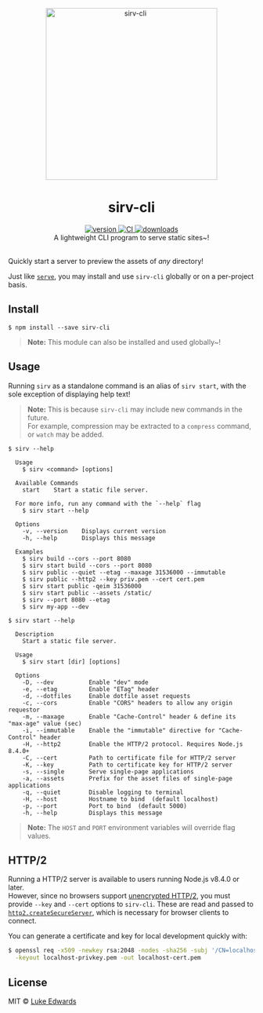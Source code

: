 <div align="center">
  <img src="https://github.com/lukeed/sirv/raw/master/sirv-cli.png" alt="sirv-cli" width="350" />
</div>

<h1 align="center">sirv-cli</h1>

<div align="center">
  <a href="https://npmjs.org/package/sirv-cli">
    <img src="https://img.shields.io/npm/v/sirv-cli.svg" alt="version" />
  </a>
  <a href="https://github.com/lukeed/sirv/actions?query=workflow%3ACI+branch%3Anext">
    <img src="https://github.com/lukeed/sirv/workflows/CI/badge.svg?branch=next&event=push" alt="CI" />
  </a>
  <a href="https://npmjs.org/package/sirv-cli">
    <img src="https://img.shields.io/npm/dm/sirv-cli.svg" alt="downloads" />
  </a>
</div>

<div align="center">A lightweight CLI program to serve static sites~!</div>

<br />

Quickly start a server to preview the assets of _any_ directory!

Just like [`serve`](https://github.com/zeit/serve), you may install and use `sirv-cli` globally or on a per-project basis.


## Install

```
$ npm install --save sirv-cli
```

> **Note:** This module can also be installed and used globally~!

## Usage

Running `sirv` as a standalone command is an alias of `sirv start`, with the sole exception of displaying help text!

> **Note:** This is because `sirv-cli` may include new commands in the future. <br>For example, compression may be extracted to a `compress` command, or `watch` may be added.

```
$ sirv --help

  Usage
    $ sirv <command> [options]

  Available Commands
    start    Start a static file server.

  For more info, run any command with the `--help` flag
    $ sirv start --help

  Options
    -v, --version    Displays current version
    -h, --help       Displays this message

  Examples
    $ sirv build --cors --port 8080
    $ sirv start build --cors --port 8080
    $ sirv public --quiet --etag --maxage 31536000 --immutable
    $ sirv public --http2 --key priv.pem --cert cert.pem
    $ sirv start public -qeim 31536000
    $ sirv start public --assets /static/
    $ sirv --port 8080 --etag
    $ sirv my-app --dev
```

```
$ sirv start --help

  Description
    Start a static file server.

  Usage
    $ sirv start [dir] [options]

  Options
    -D, --dev          Enable "dev" mode
    -e, --etag         Enable "ETag" header
    -d, --dotfiles     Enable dotfile asset requests
    -c, --cors         Enable "CORS" headers to allow any origin requestor
    -m, --maxage       Enable "Cache-Control" header & define its "max-age" value (sec)
    -i, --immutable    Enable the "immutable" directive for "Cache-Control" header
    -H, --http2        Enable the HTTP/2 protocol. Requires Node.js 8.4.0+
    -C, --cert         Path to certificate file for HTTP/2 server
    -K, --key          Path to certificate key for HTTP/2 server
    -s, --single       Serve single-page applications
    -a, --assets       Prefix for the asset files of single-page applications
    -q, --quiet        Disable logging to terminal
    -H, --host         Hostname to bind  (default localhost)
    -p, --port         Port to bind  (default 5000)
    -h, --help         Displays this message
```

> **Note:** The `HOST` and `PORT` environment variables will override flag values.


## HTTP/2

Running a HTTP/2 server is available to users running Node.js v8.4.0 or later.<br>
However, since no browsers support [unencrypted HTTP/2](https://http2.github.io/faq/#does-http2-require-encryption), you must provide `--key` and `--cert` options to `sirv-cli`. These are read and passed to [`http2.createSecureServer`](https://nodejs.org/api/http2.html#http2_http2_createsecureserver_options_onrequesthandler), which is necessary for browser clients to connect.

You can generate a certificate and key for local development quickly with:

```sh
$ openssl req -x509 -newkey rsa:2048 -nodes -sha256 -subj '/CN=localhost' \
  -keyout localhost-privkey.pem -out localhost-cert.pem
```


## License

MIT © [Luke Edwards](https://lukeed.com)
